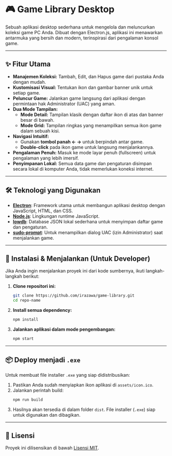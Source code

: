 # 🎮 Game Library Desktop

Sebuah aplikasi desktop sederhana untuk mengelola dan meluncurkan koleksi game PC Anda. Dibuat dengan Electron.js, aplikasi ini menawarkan antarmuka yang bersih dan modern, terinspirasi dari pengalaman konsol game.

---

## ✨ Fitur Utama

- **Manajemen Koleksi:** Tambah, Edit, dan Hapus game dari pustaka Anda dengan mudah.
- **Kustomisasi Visual:** Tentukan ikon dan gambar banner unik untuk setiap game.
- **Peluncur Game:** Jalankan game langsung dari aplikasi dengan permintaan hak Administrator (UAC) yang aman.
- **Dua Mode Tampilan:**
  - **Mode Detail:** Tampilan klasik dengan daftar ikon di atas dan banner besar di bawah.
  - **Mode Grid:** Tampilan ringkas yang menampilkan semua ikon game dalam sebuah kisi.
- **Navigasi Intuitif:**
  - Gunakan **tombol panah ← →** untuk berpindah antar game.
  - **Double-click** pada ikon game untuk langsung menjalankannya.
- **Pengalaman Penuh:** Masuk ke mode layar penuh (fullscreen) untuk pengalaman yang lebih imersif.
- **Penyimpanan Lokal:** Semua data game dan pengaturan disimpan secara lokal di komputer Anda, tidak memerlukan koneksi internet.

---

## 🛠️ Teknologi yang Digunakan

- **[Electron](https://www.electronjs.org/)**: Framework utama untuk membangun aplikasi desktop dengan JavaScript, HTML, dan CSS.
- **[Node.js](https://nodejs.org/)**: Lingkungan runtime JavaScript.
- **[lowdb](https://github.com/typicode/lowdb)**: Database JSON lokal sederhana untuk menyimpan daftar game dan pengaturan.
- **[sudo-prompt](https://github.com/jorangreef/sudo-prompt)**: Untuk menampilkan dialog UAC (izin Administrator) saat menjalankan game.

---

## 🚀 Instalasi & Menjalankan (Untuk Developer)

Jika Anda ingin menjalankan proyek ini dari kode sumbernya, ikuti langkah-langkah berikut:

1.  **Clone repositori ini:**

    ```bash
    git clone https://github.com/irazawa/game-library.git
    cd repo-name
    ```

2.  **Install semua dependency:**

    ```bash
    npm install
    ```

3.  **Jalankan aplikasi dalam mode pengembangan:**
    ```bash
    npm start
    ```

---

## 📦 Deploy menjadi `.exe`

Untuk membuat file installer `.exe` yang siap didistribusikan:

1.  Pastikan Anda sudah menyiapkan ikon aplikasi di `assets/icon.ico`.
2.  Jalankan perintah build:
    ```bash
    npm run build
    ```
3.  Hasilnya akan tersedia di dalam folder `dist`. File installer (`.exe`) siap untuk digunakan dan dibagikan.

---

## 📄 Lisensi

Proyek ini dilisensikan di bawah [Lisensi MIT](https://opensource.org/licenses/MIT).
